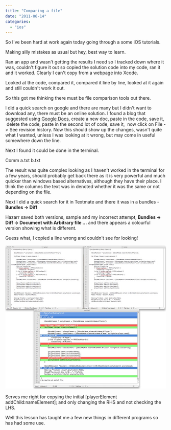 ```yaml
---
title: "Comparing a file"
date: "2011-06-14"
categories: 
  - "ios"
---
```


So I've been hard at work again today going through a some iOS tutorials.

Making silly mistakes as usual but hey, best way to learn.

Ran an app and wasn't getting the results I need so I tracked down where it was, couldn't figure it out so copied the solution code into my code, ran it and it worked. Clearly I can't copy from a webpage into Xcode.

Looked at the code, compared it, compared it line by line, looked at it again and still couldn't work it out.

So this got me thinking there must be file comparison tools out there.

I did a quick search on google and there are many but I didn't want to download any, there must be an online solution. I found a blog that suggested using [Google Docs](https://docs.google.com/), create a new doc, paste in the code, save it,  delete the code, paste in the second lot of code, save it,  now click on File -> See revision history. Now this should show up the changes, wasn't quite what I wanted, unless I was looking at it wrong, but may come in useful somewhere down the line.

Next I found it could be done in the terminal.

Comm a.txt b.txt

The result was quite complex looking as I haven't worked in the terminal for a few years, should probably get back there as it is very powerful and much quicker than windows based alternatives, although they have their place. I think the columns the text was in denoted whether it was the same or not depending on the file.

Next I did a quick search for it in Textmate and there it was in a bundles - **Bundles -> Diff**

Hazarr saved both versions, sample and my incorrect attempt, **Bundles -> Diff -> Document with Arbitrary file ...** and there appears a colourful version showing what is different.

Guess what, I copied a line wrong and couldn't see for looking!

![](images/5834364128_c2b0c88a3b_z.jpg "Fill Difference")

Serves me right for copying the initial \[playerElement addChild:nameElement\]; and only changing the RHS and not checking the LHS.

Well this lesson has taught me a few new things in different programs so has had some use.
